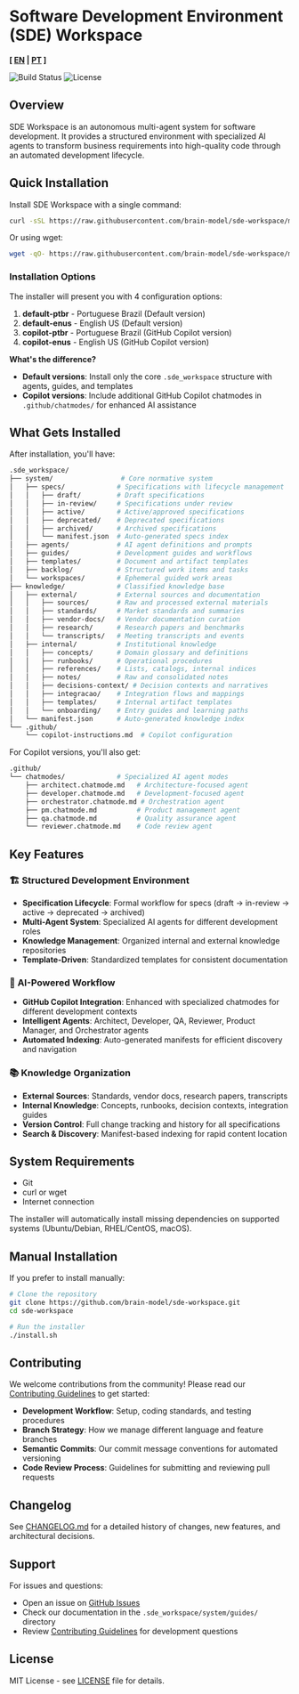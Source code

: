 # Software Development Environment (SDE) Workspace

**[ [EN](README.md) | [PT](README.ptbr.md) ]**

![Build Status](https://img.shields.io/badge/build-passing-brightgreen)
![License](https://img.shields.io/badge/license-MIT-blue)

## Overview

SDE Workspace is an autonomous multi-agent system for software development. It provides a structured environment with specialized AI agents to transform business requirements into high-quality code through an automated development lifecycle.

## Quick Installation

Install SDE Workspace with a single command:

```bash
curl -sSL https://raw.githubusercontent.com/brain-model/sde-workspace/master/boot.sh | bash
```

Or using wget:

```bash
wget -qO- https://raw.githubusercontent.com/brain-model/sde-workspace/master/boot.sh | bash
```

### Installation Options

The installer will present you with 4 configuration options:

1. **default-ptbr** - Portuguese Brazil (Default version)
2. **default-enus** - English US (Default version)  
3. **copilot-ptbr** - Portuguese Brazil (GitHub Copilot version)
4. **copilot-enus** - English US (GitHub Copilot version)

**What's the difference?**

- **Default versions**: Install only the core `.sde_workspace` structure with agents, guides, and templates
- **Copilot versions**: Include additional GitHub Copilot chatmodes in `.github/chatmodes/` for enhanced AI assistance

## What Gets Installed

After installation, you'll have:

```bash
.sde_workspace/
├── system/                 # Core normative system
│   ├── specs/             # Specifications with lifecycle management
│   │   ├── draft/         # Draft specifications
│   │   ├── in-review/     # Specifications under review
│   │   ├── active/        # Active/approved specifications
│   │   ├── deprecated/    # Deprecated specifications
│   │   ├── archived/      # Archived specifications
│   │   └── manifest.json  # Auto-generated specs index
│   ├── agents/            # AI agent definitions and prompts
│   ├── guides/            # Development guides and workflows
│   ├── templates/         # Document and artifact templates
│   ├── backlog/           # Structured work items and tasks
│   └── workspaces/        # Ephemeral guided work areas
├── knowledge/             # Classified knowledge base
│   ├── external/          # External sources and documentation
│   │   ├── sources/       # Raw and processed external materials
│   │   ├── standards/     # Market standards and summaries
│   │   ├── vendor-docs/   # Vendor documentation curation
│   │   ├── research/      # Research papers and benchmarks
│   │   └── transcripts/   # Meeting transcripts and events
│   ├── internal/          # Institutional knowledge
│   │   ├── concepts/      # Domain glossary and definitions
│   │   ├── runbooks/      # Operational procedures
│   │   ├── references/    # Lists, catalogs, internal indices
│   │   ├── notes/         # Raw and consolidated notes
│   │   ├── decisions-context/ # Decision contexts and narratives
│   │   ├── integracao/    # Integration flows and mappings
│   │   ├── templates/     # Internal artifact templates
│   │   └── onboarding/    # Entry guides and learning paths
│   └── manifest.json      # Auto-generated knowledge index
└── .github/
    └── copilot-instructions.md  # Copilot configuration
```

For Copilot versions, you'll also get:

```bash
.github/
└── chatmodes/             # Specialized AI agent modes
    ├── architect.chatmode.md   # Architecture-focused agent
    ├── developer.chatmode.md   # Development-focused agent
    ├── orchestrator.chatmode.md # Orchestration agent
    ├── pm.chatmode.md          # Product management agent
    ├── qa.chatmode.md          # Quality assurance agent
    └── reviewer.chatmode.md    # Code review agent
```

## Key Features

### 🏗️ **Structured Development Environment**

- **Specification Lifecycle**: Formal workflow for specs (draft → in-review → active → deprecated → archived)
- **Multi-Agent System**: Specialized AI agents for different development roles
- **Knowledge Management**: Organized internal and external knowledge repositories
- **Template-Driven**: Standardized templates for consistent documentation

### 🤖 **AI-Powered Workflow**

- **GitHub Copilot Integration**: Enhanced with specialized chatmodes for different development contexts
- **Intelligent Agents**: Architect, Developer, QA, Reviewer, Product Manager, and Orchestrator agents
- **Automated Indexing**: Auto-generated manifests for efficient discovery and navigation

### 📚 **Knowledge Organization**

- **External Sources**: Standards, vendor docs, research papers, transcripts
- **Internal Knowledge**: Concepts, runbooks, decision contexts, integration guides
- **Version Control**: Full change tracking and history for all specifications
- **Search & Discovery**: Manifest-based indexing for rapid content location

## System Requirements

- Git
- curl or wget
- Internet connection

The installer will automatically install missing dependencies on supported systems (Ubuntu/Debian, RHEL/CentOS, macOS).

## Manual Installation

If you prefer to install manually:

```bash
# Clone the repository
git clone https://github.com/brain-model/sde-workspace.git
cd sde-workspace

# Run the installer
./install.sh
```

## Contributing

We welcome contributions from the community! Please read our [Contributing Guidelines](CONTRIBUTING.md) to get started:

- **Development Workflow**: Setup, coding standards, and testing procedures
- **Branch Strategy**: How we manage different language and feature branches
- **Semantic Commits**: Our commit message conventions for automated versioning
- **Code Review Process**: Guidelines for submitting and reviewing pull requests

## Changelog

See [CHANGELOG.md](CHANGELOG.md) for a detailed history of changes, new features, and architectural decisions.

## Support

For issues and questions:

- Open an issue on [GitHub Issues](https://github.com/brain-model/sde-workspace/issues)
- Check our documentation in the `.sde_workspace/system/guides/` directory
- Review [Contributing Guidelines](CONTRIBUTING.md) for development questions

## License

MIT License - see [LICENSE](LICENSE) file for details.

